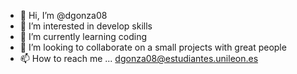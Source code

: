 - 👋 Hi, I’m @dgonza08
- 👀 I’m interested in develop skills
- 🌱 I’m currently learning coding
- 💞️ I’m looking to collaborate on a small projects with great people
- 📫 How to reach me ... dgonza08@estudiantes.unileon.es
